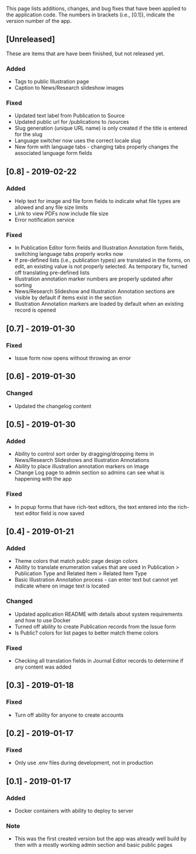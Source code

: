 This page lists additions, changes, and bug fixes that have been applied to the application code.
The numbers in brackets (i.e., [0.1]), indicate the version number of the app.

## [Unreleased]
These are items that are have been finished, but not released yet.

### Added
- Tags to public Illustration page
- Caption to News/Research slideshow images

### Fixed
- Updated text label from Publication to Source
- Updated public url for /publications to /sources
- Slug generation (unique URL name) is only created if the title is entered for the slug
- Language switcher now uses the correct locale slug
- New form with language tabs - changing tabs properly changes the associated language form fields

## [0.8] - 2019-02-22
### Added
- Help text for image and file form fields to indicate what file types are allowed and any file size limits
- Link to view PDFs now include file size
- Error notification service

### Fixed
- In Publication Editor form fields and Illustration Annotation form fields, switching language tabs properly works now
- If pre-defined lists (i.e., publication types) are translated in the forms, on edit, an existing value is not properly selected. As temporary fix, turned off translating pre-defined lists
- Illustration annotation marker numbers are properly updated after sorting
- News/Research Slideshow and Illustration Annotation sections are visible by default if items exist in the section
- Illustration Annotation markers are loaded by default when an existing record is opened

## [0.7] - 2019-01-30
### Fixed
- Issue form now opens without throwing an error

## [0.6] - 2019-01-30
### Changed
- Updated the changelog content

## [0.5] - 2019-01-30
### Added
- Ability to control sort order by dragging/dropping items in News/Research Slideshows and Illustration Annotations
- Ability to place illustration annotation markers on image
- Change Log page to admin section so admins can see what is happening with the app

### Fixed
- In popup forms that have rich-text editors, the text entered into the rich-text editor field is now saved

## [0.4] - 2019-01-21
### Added
- Theme colors that match publc page design colors
- Ability to translate enumeration values that are used in Publication > Publication Type and Related Item > Related Item Type
- Basic Illustration Annotation process - can enter text but cannot yet indicate where on image text is located

### Changed
- Updated application README with details about system requirements and how to use Docker
- Turned off ability to create Publication records from the Issue form
- Is Public? colors for list pages to better match theme colors

### Fixed
- Checking all translation fields in Journal Editor records to determine if any content was added

## [0.3] - 2019-01-18
### Fixed
- Turn off ability for anyone to create accounts

## [0.2] - 2019-01-17
### Fixed
- Only use .env files during development, not in production

## [0.1] - 2019-01-17
### Added
- Docker containers with ability to deploy to server

### Note
- This was the first created version but the app was already well build by then with a mostly working admin section and basic public pages
